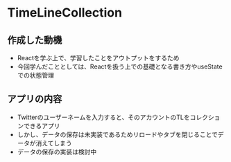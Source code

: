 # TimeLineCollection

## 作成した動機
- Reactを学ぶ上で、学習したことをアウトプットをするため
- 今回学んだこととしては、Reactを扱う上での基礎となる書き方やuseStateでの状態管理

## アプリの内容
- Twitterのユーザーネームを入力すると、そのアカウントのTLをコレクションできるアプリ
- しかし、データの保存は未実装であるためリロードやタブを閉じることでデータが消えてしまう
- データの保存の実装は検討中
